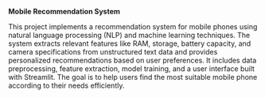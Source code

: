 **Mobile Recommendation System**

This project implements a recommendation system for mobile phones using natural language processing (NLP) and machine learning techniques. The system extracts relevant features like RAM, storage, battery capacity, and camera specifications from unstructured text data and provides personalized recommendations based on user preferences. It includes data preprocessing, feature extraction, model training, and a user interface built with Streamlit. The goal is to help users find the most suitable mobile phone according to their needs efficiently.
